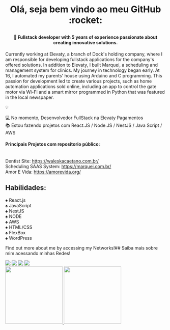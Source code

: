 <h1 align="center"> Olá, seja bem vindo ao meu GitHub :rocket: </p>

#### <p align="center">:man: Fullstack developer with 5 years of experience passionate about creating innovative solutions.
Currently working at Elevaty, a branch of Dock's holding company, where I am responsible for
developing fullstack applications for the company's offered solutions. In addition to Elevaty, I built
Marquei, a scheduling and management system for clinics. My journey in technology began early. At 16,
I automated my parents' house using Arduino and C programming. This passion for development led
to create various projects, such as home automation applications sold online, including an app to
control the gate motor via Wi-Fi and a smart mirror programmed in Python that was featured in the
local newspaper.

 :bulb:  </p>

💻 No momento, Desenvolvedor FullStack na Elevaty Pagamentos<br>
📚 Estou fazendo projetos com React.JS / Node.JS / NestJS / Java Script / AWS <br>

#### Principais Projetos com repositorio público:<br><br>

Dentist Site: https://waleskacaetano.com.br/<br>
Scheduling SAAS System: https://marquei.com.br/<br>
Amor E Vida: https://amorevida.org/<br>

## Habilidades:
:spades: React.js<br>
:spades: JavaScript<br>
:spades: NestJS<br>
:spades: NODE<br>
:spades: AWS<br>
:spades: HTML/CSS<br>
:spades: FlexBox<br>
:spades: WordPress<br>

Find out more about me by accessing my Networks!## Saiba mais sobre mim acessando minhas Redes!
<div>
 <a href="https://www.linkedin.com/in/bruno-holanda-70764364/" target="_blank"><img src="https://img.shields.io/badge/-LinkedIn-%230077B5?style=for-the-badge&logo=linkedin&logoColor=white" target="_blank"></a>
 <a href = "mailto:holanda_rodrigues@hotmail.com"><img src="https://img.shields.io/badge/Gmail-D14836?style=for-the-badge&logo=gmail&logoColor=white" target="_blank"></a>
<a href="https://www.instagram.com/brunoholandaa/" target="_blank"><img src="https://img.shields.io/badge/-Instagram-%23E4405F?style=for-the-badge&logo=instagram&logoColor=white" target="_blank"></a> 
<a href="https://www.youtube.com/nerdkingteam" target="_blank"><img src="https://img.shields.io/badge/YouTube-FF0000?style=for-the-badge&logo=youtube&logoColor=white" target="_blank"></a>
</div>

<div>
<a href="https://github.com/brunoholanda">
<img height="180em" src="https://github-readme-stats.vercel.app/api/top-langs/?username=brunoholanda&layout=compact&langs_count=7&theme=dracula"/>
<img height="180em" src="https://github-readme-stats.vercel.app/api?username=brunoholanda&show_icons=true&theme=dracula&include_all_commits=true&count_private=true"/>
</div>
